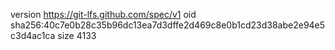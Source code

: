 version https://git-lfs.github.com/spec/v1
oid sha256:40c7e0b28c35b96dc13ea7d3dffe2d469c8e0b1cd23d38abe2e94e5c3d4ac1ca
size 4133
